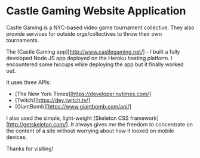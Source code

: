 # Castle Gaming Website Application

Castle Gaming is a NYC-based video game tournament collective. They also provide services for outside orgs/collectives to throw their own tournaments.

The [Castle Gaming app][http://www.castlegaming.net/] - I built a fully developed Node JS app deployed on the Heroku hosting platform. I encountered some hiccups while deploying the app but it finally worked out.

It uses three APIs:
- [The New York Times][https://developer.nytimes.com/]
- [Twitch][https://dev.twitch.tv/]
- [GiantBomb][https://www.giantbomb.com/api/]

I also used the simple, light-weight [Skeleton CSS framework][http://getskeleton.com/]. It always gives me the freedom to concentrate on the content of a site without worrying about how it looked on mobile devices.

Thanks for visiting!
